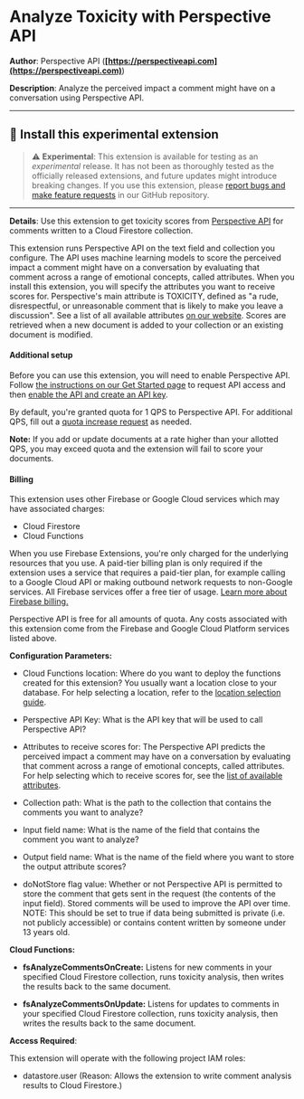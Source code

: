# Analyze Toxicity with Perspective API

**Author**: Perspective API (**[https://perspectiveapi.com](https://perspectiveapi.com)**)

**Description**: Analyze the perceived impact a comment might have on a conversation using Perspective API.

---

## 🧩 Install this experimental extension

> ⚠️ **Experimental**: This extension is available for testing as an _experimental_ release. It has not been as thoroughly tested as the officially released extensions, and future updates might introduce breaking changes. If you use this extension, please [report bugs and make feature requests](https://github.com/conversationai/firestore-perspective-toxicity/issues/new/choose) in our GitHub repository.

---

**Details**: Use this extension to get toxicity scores from [Perspective
API](https://perspectiveapi.com) for comments
written to a Cloud Firestore collection.

This extension runs Perspective API on the text field and collection you
configure. The API uses machine learning models to score the perceived impact a
comment might have on a conversation by evaluating that comment across a range
of emotional concepts, called attributes. When you install this extension, you
will specify the attributes you want to receive scores for. Perspective's main
attribute is TOXICITY, defined as "a rude, disrespectful, or unreasonable
comment that is likely to make you leave a discussion". See a list of all
available attributes [on our website](https://support.perspectiveapi.com/s/about-the-api-attributes-and-languages).
Scores are retrieved when a new document is added to your collection or an
existing document is modified.

#### Additional setup

Before you can use this extension, you will need to enable Perspective API.
Follow [the instructions on our Get Started page](https://support.perspectiveapi.com/s/docs-get-started)
to request API access and then [enable the API and create an API
key](https://support.perspectiveapi.com/s/docs-enable-the-api).

By default, you're granted quota for 1 QPS to Perspective API. For additional
QPS, fill out a [quota increase
request](https://support.perspectiveapi.com/s/request-quota-increase) as needed.

**Note:** If you add or update documents at a rate higher than your allotted QPS,
you may exceed quota and the extension will fail to score your documents.

#### Billing

This extension uses other Firebase or Google Cloud services which may have associated charges:

- Cloud Firestore
- Cloud Functions

When you use Firebase Extensions, you're only charged for the underlying
resources that you use. A paid-tier billing plan is only required if the
extension uses a service that requires a paid-tier plan, for example calling to
a Google Cloud API or making outbound network requests to non-Google services.
All Firebase services offer a free tier of usage.
[Learn more about Firebase billing.](https://firebase.google.com/pricing)

Perspective API is free for all amounts of quota. Any costs associated with this
extension come from the Firebase and Google Cloud Platform services listed above.

**Configuration Parameters:**

- Cloud Functions location: Where do you want to deploy the functions created for this extension? You usually want a location close to your database. For help selecting a location, refer to the [location selection guide](https://firebase.google.com/docs/functions/locations).

- Perspective API Key: What is the API key that will be used to call Perspective API?

- Attributes to receive scores for: The Perspective API predicts the perceived impact a comment may have on a conversation by evaluating that comment across a range of emotional concepts, called attributes. For help selecting which to receive scores for, see the [list of available attributes](https://support.perspectiveapi.com/s/about-the-api-attributes-and-languages).

- Collection path: What is the path to the collection that contains the comments you want to analyze?

- Input field name: What is the name of the field that contains the comment you want to analyze?

- Output field name: What is the name of the field where you want to store the output attribute scores?

- doNotStore flag value: Whether or not Perspective API is permitted to store the comment that gets sent in the request (the contents of the input field). Stored comments will be used to improve the API over time. NOTE\: This should be set to true if data being submitted is private (i.e. not publicly accessible) or contains content written by someone under 13 years old.

**Cloud Functions:**

- **fsAnalyzeCommentsOnCreate:** Listens for new comments in your specified Cloud Firestore collection, runs toxicity analysis, then writes the results back to the same document.

- **fsAnalyzeCommentsOnUpdate:** Listens for updates to comments in your specified Cloud Firestore collection, runs toxicity analysis, then writes the results back to the same document.

**Access Required**:

This extension will operate with the following project IAM roles:

- datastore.user (Reason: Allows the extension to write comment analysis results to Cloud Firestore.)
